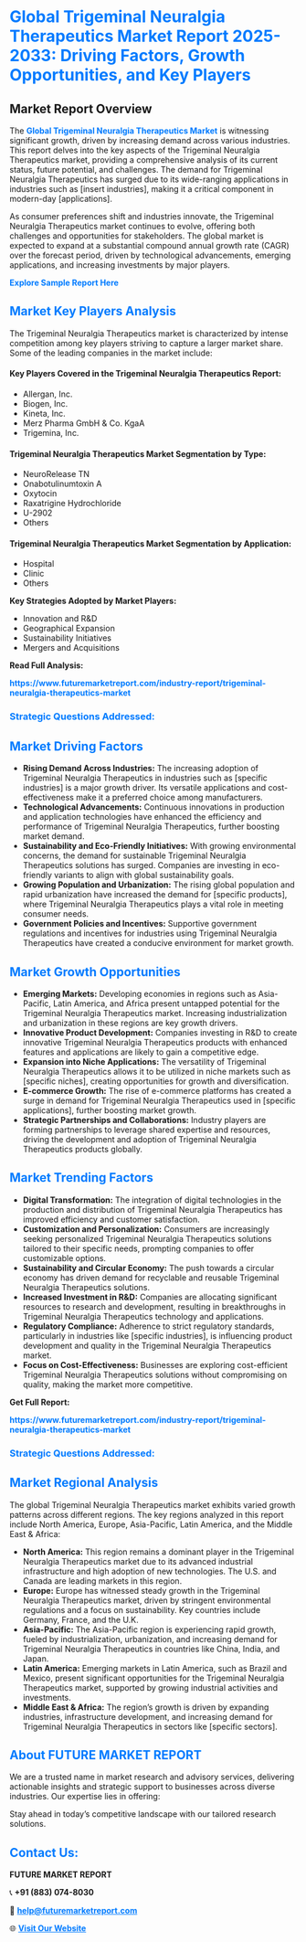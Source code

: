 <h1 style="color: #007BFF;">Global Trigeminal Neuralgia Therapeutics Market Report 2025-2033: Driving Factors, Growth Opportunities, and Key Players</h1>

<section id="overview">
<h2>Market Report Overview</h2>
<p>The <a href="https://www.futuremarketreport.com/industry-report/trigeminal-neuralgia-therapeutics-market" style="color: #007BFF; text-decoration: none;"><strong>Global Trigeminal Neuralgia Therapeutics Market</strong></a> is witnessing significant growth, driven by increasing demand across various industries. This report delves into the key aspects of the Trigeminal Neuralgia Therapeutics market, providing a comprehensive analysis of its current status, future potential, and challenges. The demand for Trigeminal Neuralgia Therapeutics has surged due to its wide-ranging applications in industries such as [insert industries], making it a critical component in modern-day [applications].</p>
<p>As consumer preferences shift and industries innovate, the Trigeminal Neuralgia Therapeutics market continues to evolve, offering both challenges and opportunities for stakeholders. The global market is expected to expand at a substantial compound annual growth rate (CAGR) over the forecast period, driven by technological advancements, emerging applications, and increasing investments by major players.</p>
</section>

<section id="overview">
<p><a href="https://www.futuremarketreport.com/request-sample/reportId=86215" style="color: #007BFF; text-decoration: none;"><strong>Explore Sample Report Here</strong></a></p>
</section>

<section id="key-players">
<h2 style="color: #007BFF;">Market Key Players Analysis</h2>
<p>The Trigeminal Neuralgia Therapeutics market is characterized by intense competition among key players striving to capture a larger market share. Some of the leading companies in the market include:</p>
<h4>Key Players Covered in the Trigeminal Neuralgia Therapeutics Report:</h4>
<ul><li>Allergan, Inc.</li><li>Biogen, Inc.</li><li>Kineta, Inc.</li><li>Merz Pharma GmbH &amp; Co. KgaA</li><li>Trigemina, Inc.</li></ul>
<h4>Trigeminal Neuralgia Therapeutics Market Segmentation by Type:</h4>
<ul><li>NeuroRelease TN</li><li>Onabotulinumtoxin A</li><li>Oxytocin</li><li>Raxatrigine Hydrochloride</li><li>U-2902</li><li>Others</li></ul>

<h4>Trigeminal Neuralgia Therapeutics Market Segmentation by Application:</h4>
<ul><li>Hospital</li><li>Clinic</li><li>Others</li></ul>
<p><strong>Key Strategies Adopted by Market Players:</strong></p>
<ul>
<li>Innovation and R&D</li>
<li>Geographical Expansion</li>
<li>Sustainability Initiatives</li>
<li>Mergers and Acquisitions</li>
</ul>
</section>

<section>
<p><strong>Read Full Analysis: </strong></p><a href="https://www.futuremarketreport.com/industry-report/trigeminal-neuralgia-therapeutics-market" style="color: #007BFF; text-decoration: none;"><strong>https://www.futuremarketreport.com/industry-report/trigeminal-neuralgia-therapeutics-market</strong></a>
<h3 style="color: #007BFF;">Strategic Questions Addressed:</h3>
</section>

<section id="driving-factors">
<h2 style="color: #007BFF;">Market Driving Factors</h2>
<ul>
<li><strong>Rising Demand Across Industries:</strong> The increasing adoption of Trigeminal Neuralgia Therapeutics in industries such as [specific industries] is a major growth driver. Its versatile applications and cost-effectiveness make it a preferred choice among manufacturers.</li>
<li><strong>Technological Advancements:</strong> Continuous innovations in production and application technologies have enhanced the efficiency and performance of Trigeminal Neuralgia Therapeutics, further boosting market demand.</li>
<li><strong>Sustainability and Eco-Friendly Initiatives:</strong> With growing environmental concerns, the demand for sustainable Trigeminal Neuralgia Therapeutics solutions has surged. Companies are investing in eco-friendly variants to align with global sustainability goals.</li>
<li><strong>Growing Population and Urbanization:</strong> The rising global population and rapid urbanization have increased the demand for [specific products], where Trigeminal Neuralgia Therapeutics plays a vital role in meeting consumer needs.</li>
<li><strong>Government Policies and Incentives:</strong> Supportive government regulations and incentives for industries using Trigeminal Neuralgia Therapeutics have created a conducive environment for market growth.</li>
</ul>
</section>

<section id="growth-opportunities">
<h2 style="color: #007BFF;">Market Growth Opportunities</h2>
<ul>
<li><strong>Emerging Markets:</strong> Developing economies in regions such as Asia-Pacific, Latin America, and Africa present untapped potential for the Trigeminal Neuralgia Therapeutics market. Increasing industrialization and urbanization in these regions are key growth drivers.</li>
<li><strong>Innovative Product Development:</strong> Companies investing in R&D to create innovative Trigeminal Neuralgia Therapeutics products with enhanced features and applications are likely to gain a competitive edge.</li>
<li><strong>Expansion into Niche Applications:</strong> The versatility of Trigeminal Neuralgia Therapeutics allows it to be utilized in niche markets such as [specific niches], creating opportunities for growth and diversification.</li>
<li><strong>E-commerce Growth:</strong> The rise of e-commerce platforms has created a surge in demand for Trigeminal Neuralgia Therapeutics used in [specific applications], further boosting market growth.</li>
<li><strong>Strategic Partnerships and Collaborations:</strong> Industry players are forming partnerships to leverage shared expertise and resources, driving the development and adoption of Trigeminal Neuralgia Therapeutics products globally.</li>
</ul>
</section>

<section id="trending-factors">
<h2 style="color: #007BFF;">Market Trending Factors</h2>
<ul>
<li><strong>Digital Transformation:</strong> The integration of digital technologies in the production and distribution of Trigeminal Neuralgia Therapeutics has improved efficiency and customer satisfaction.</li>
<li><strong>Customization and Personalization:</strong> Consumers are increasingly seeking personalized Trigeminal Neuralgia Therapeutics solutions tailored to their specific needs, prompting companies to offer customizable options.</li>
<li><strong>Sustainability and Circular Economy:</strong> The push towards a circular economy has driven demand for recyclable and reusable Trigeminal Neuralgia Therapeutics solutions.</li>
<li><strong>Increased Investment in R&D:</strong> Companies are allocating significant resources to research and development, resulting in breakthroughs in Trigeminal Neuralgia Therapeutics technology and applications.</li>
<li><strong>Regulatory Compliance:</strong> Adherence to strict regulatory standards, particularly in industries like [specific industries], is influencing product development and quality in the Trigeminal Neuralgia Therapeutics market.</li>
<li><strong>Focus on Cost-Effectiveness:</strong> Businesses are exploring cost-efficient Trigeminal Neuralgia Therapeutics solutions without compromising on quality, making the market more competitive.</li>
</ul>
</section>

<section>
<p><strong>Get Full Report: </strong></p><a href="https://www.futuremarketreport.com/industry-report/trigeminal-neuralgia-therapeutics-market" style="color: #007BFF; text-decoration: none;"><strong>https://www.futuremarketreport.com/industry-report/trigeminal-neuralgia-therapeutics-market</strong></a>
<h3 style="color: #007BFF;">Strategic Questions Addressed:</h3>
</section>


<section id="regional-analysis">
<h2 style="color: #007BFF;">Market Regional Analysis</h2>
<p>The global Trigeminal Neuralgia Therapeutics market exhibits varied growth patterns across different regions. The key regions analyzed in this report include North America, Europe, Asia-Pacific, Latin America, and the Middle East & Africa:</p>
<ul>
<li><strong>North America:</strong> This region remains a dominant player in the Trigeminal Neuralgia Therapeutics market due to its advanced industrial infrastructure and high adoption of new technologies. The U.S. and Canada are leading markets in this region.</li>
<li><strong>Europe:</strong> Europe has witnessed steady growth in the Trigeminal Neuralgia Therapeutics market, driven by stringent environmental regulations and a focus on sustainability. Key countries include Germany, France, and the U.K.</li>
<li><strong>Asia-Pacific:</strong> The Asia-Pacific region is experiencing rapid growth, fueled by industrialization, urbanization, and increasing demand for Trigeminal Neuralgia Therapeutics in countries like China, India, and Japan.</li>
<li><strong>Latin America:</strong> Emerging markets in Latin America, such as Brazil and Mexico, present significant opportunities for the Trigeminal Neuralgia Therapeutics market, supported by growing industrial activities and investments.</li>
<li><strong>Middle East & Africa:</strong> The region’s growth is driven by expanding industries, infrastructure development, and increasing demand for Trigeminal Neuralgia Therapeutics in sectors like [specific sectors].</li>
</ul>
</section>

<footer>
<h2 style="color: #007BFF;">About FUTURE MARKET REPORT</h2>
<p>We are a trusted name in market research and advisory services, delivering actionable insights and strategic support to businesses across diverse industries. Our expertise lies in offering:</p>

<p>Stay ahead in today’s competitive landscape with our tailored research solutions.</p>

<h2 style="color: #007BFF;">Contact Us:</h2>
<p><strong>FUTURE MARKET REPORT</strong></p>
<p>📞 <strong>+91 (883) 074-8030</strong></p>
<p>📧 <strong><a href="mailto:help@futuremarketreport.com" style="color: #007BFF;">help@futuremarketreport.com</a></strong></p>
<p>🌐 <strong><a href="https://www.futuremarketreport.com/" style="color: #007BFF;">Visit Our Website</a></strong></p>
</footer>